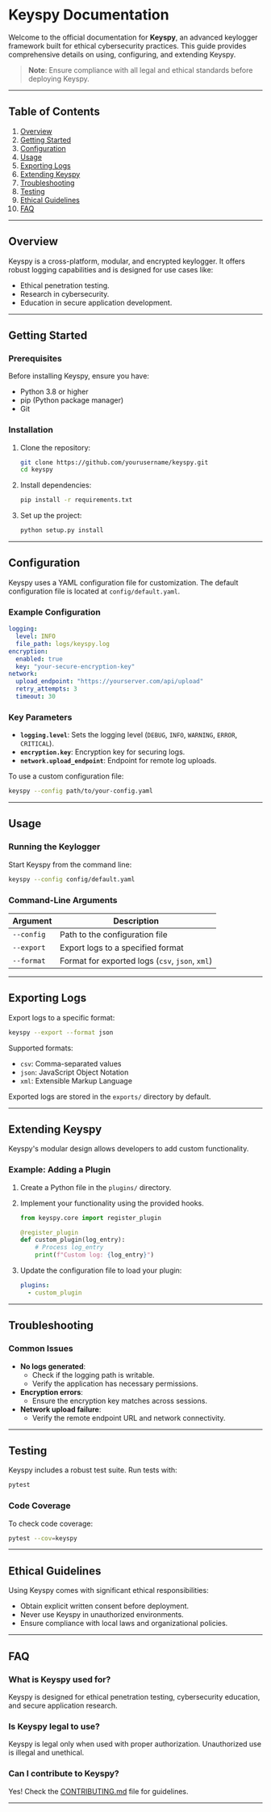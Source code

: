 # **Keyspy Documentation**

Welcome to the official documentation for **Keyspy**, an advanced keylogger framework built for ethical cybersecurity practices. This guide provides comprehensive details on using, configuring, and extending Keyspy.

> **Note**: Ensure compliance with all legal and ethical standards before deploying Keyspy.

---

## **Table of Contents**
1. [Overview](#overview)
2. [Getting Started](#getting-started)
3. [Configuration](#configuration)
4. [Usage](#usage)
5. [Exporting Logs](#exporting-logs)
6. [Extending Keyspy](#extending-keyspy)
7. [Troubleshooting](#troubleshooting)
8. [Testing](#testing)
9. [Ethical Guidelines](#ethical-guidelines)
10. [FAQ](#faq)

---

## **Overview**

Keyspy is a cross-platform, modular, and encrypted keylogger. It offers robust logging capabilities and is designed for use cases like:
- Ethical penetration testing.
- Research in cybersecurity.
- Education in secure application development.

---

## **Getting Started**

### Prerequisites
Before installing Keyspy, ensure you have:
- Python 3.8 or higher
- pip (Python package manager)
- Git

### Installation
1. Clone the repository:
   ```bash
   git clone https://github.com/yourusername/keyspy.git
   cd keyspy
   ```
2. Install dependencies:
   ```bash
   pip install -r requirements.txt
   ```
3. Set up the project:
   ```bash
   python setup.py install
   ```

---

## **Configuration**

Keyspy uses a YAML configuration file for customization. The default configuration file is located at `config/default.yaml`.

### Example Configuration
```yaml
logging:
  level: INFO
  file_path: logs/keyspy.log
encryption:
  enabled: true
  key: "your-secure-encryption-key"
network:
  upload_endpoint: "https://yourserver.com/api/upload"
  retry_attempts: 3
  timeout: 30
```

### Key Parameters
- **`logging.level`**: Sets the logging level (`DEBUG`, `INFO`, `WARNING`, `ERROR`, `CRITICAL`).
- **`encryption.key`**: Encryption key for securing logs.
- **`network.upload_endpoint`**: Endpoint for remote log uploads.

To use a custom configuration file:
```bash
keyspy --config path/to/your-config.yaml
```

---

## **Usage**

### Running the Keylogger
Start Keyspy from the command line:
```bash
keyspy --config config/default.yaml
```

### Command-Line Arguments
| Argument              | Description                           |
|-----------------------|---------------------------------------|
| `--config`            | Path to the configuration file       |
| `--export`            | Export logs to a specified format    |
| `--format`            | Format for exported logs (`csv`, `json`, `xml`) |

---

## **Exporting Logs**

Export logs to a specific format:
```bash
keyspy --export --format json
```

Supported formats:
- `csv`: Comma-separated values
- `json`: JavaScript Object Notation
- `xml`: Extensible Markup Language

Exported logs are stored in the `exports/` directory by default.

---

## **Extending Keyspy**

Keyspy's modular design allows developers to add custom functionality. 

### Example: Adding a Plugin
1. Create a Python file in the `plugins/` directory.
2. Implement your functionality using the provided hooks.
   ```python
   from keyspy.core import register_plugin

   @register_plugin
   def custom_plugin(log_entry):
       # Process log_entry
       print(f"Custom log: {log_entry}")
   ```

3. Update the configuration file to load your plugin:
   ```yaml
   plugins:
     - custom_plugin
   ```

---

## **Troubleshooting**

### Common Issues
- **No logs generated**:
  - Check if the logging path is writable.
  - Verify the application has necessary permissions.
- **Encryption errors**:
  - Ensure the encryption key matches across sessions.
- **Network upload failure**:
  - Verify the remote endpoint URL and network connectivity.

---

## **Testing**

Keyspy includes a robust test suite. Run tests with:
```bash
pytest
```

### Code Coverage
To check code coverage:
```bash
pytest --cov=keyspy
```

---

## **Ethical Guidelines**

Using Keyspy comes with significant ethical responsibilities:
- Obtain explicit written consent before deployment.
- Never use Keyspy in unauthorized environments.
- Ensure compliance with local laws and organizational policies.

---

## **FAQ**

### What is Keyspy used for?
Keyspy is designed for ethical penetration testing, cybersecurity education, and secure application research.

### Is Keyspy legal to use?
Keyspy is legal only when used with proper authorization. Unauthorized use is illegal and unethical.

### Can I contribute to Keyspy?
Yes! Check the [CONTRIBUTING.md](CONTRIBUTING.md) file for guidelines.

---
